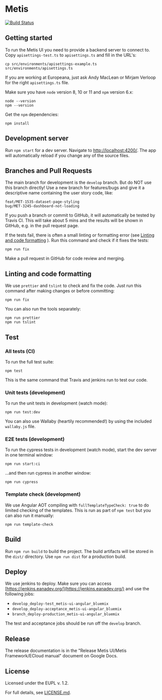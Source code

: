 # Metis

[![Build Status](https://travis-ci.org/europeana/metis-ui.svg?branch=develop)](https://travis-ci.org/europeana/metis-ui)

## Getting started

To run the Metis UI you need to provide a backend server to connect to. Copy `apisettings-test.ts` to `apisettings.ts` and fill in the URL's:

    cp src/environments/apisettings-example.ts src/environments/apisettings.ts 
 
If you are working at Europeana, just ask Andy MacLean or Mirjam Verloop for the right `apisettings.ts` file.

Make sure you have `node` version 8, 10 or 11 and `npm` version 6.x:

    node --version
    npm --version

Get the `npm` dependencies:

    npm install

## Development server

Run `npm start` for a dev server. Navigate to [http://localhost:4200/](http://localhost:4200/). The app will automatically reload if you change any of the source files.

## Branches and Pull Requests

The main branch for development is the `develop` branch. But do NOT use this branch directly! Use a new branch for features/bugs and give it a descriptive name containing the user story code, like:

    feat/MET-1535-dataset-page-styling
    bug/MET-3245-dashboard-not-loading

If you push a branch or commit to GitHub, it will automatically be tested by Travis CI. This will take about 5 mins and the results will be shown in GitHub, e.g. in the pull request page.

If the tests fail, there is often a small linting or formatting error (see [Linting and code formatting](#linting-and-code-formatting) ). Run this command and check if it fixes the tests:

    npm run fix

Make a pull request in GitHub for code review and merging.

## Linting and code formatting

We use `prettier` and `tslint` to check and fix the code. Just run this command after making changes or before committing:

    npm run fix

You can also run the tools separately:

    npm run prettier
    npm run tslint

## Test

### All tests (CI)

To run the full test suite:

    npm test
    
This is the same command that Travis and jenkins run to test our code.

### Unit tests (development)

To run the unit tests in development (watch mode):

    npm run test:dev
    
You can also use Wallaby (heartily recommended!) by using the included `wallaby.js` file.

### E2E tests (development)

To run the cypress tests in development (watch mode), start the dev server in one terminal window:

    npm run start:ci

...and then run cypress in another window:

    npm run cypress

### Template check (development)

We use Angular AOT compiling with `fullTemplateTypeCheck: true` to do limited checking of the templates. This is run as part of `npm test` but you can also run it manually:

    npm run template-check

## Build

Run `npm run build` to build the project. The build artifacts will be stored in the `dist/` directory. Use `npm run dist` for a production build.

## Deploy

We use jenkins to deploy. Make sure you can access [https://jenkins.eanadev.org/](https://jenkins.eanadev.org/) and use the following jobs:

- `develop_deploy-test_metis-ui-angular_bluemix`
- `develop_deploy-acceptance_metis-ui-angular_bluemix`
- `branch_deploy-production_metis-ui-angular_bluemix`

The test and acceptance jobs should be run off the `develop` branch.

## Release

The release documentation is in the "Release Metis UI/Metis Framework/ECloud manual" document on Google Docs.

## License

Licensed under the EUPL v. 1.2.

For full details, see [LICENSE.md](LICENSE.md).
